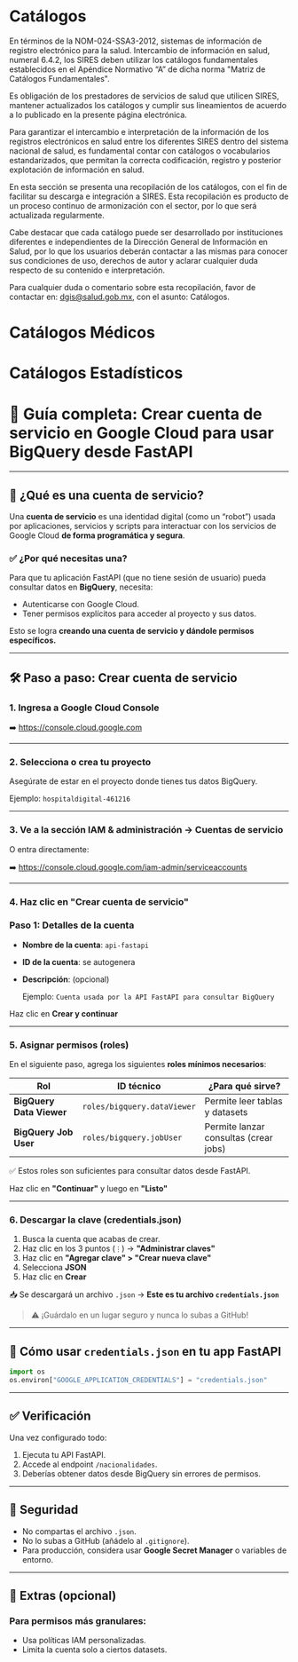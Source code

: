 # Catálogos

En términos de la NOM-024-SSA3-2012, sistemas de información de registro electrónico para la salud. Intercambio de información en salud, numeral 6.4.2, los SIRES deben utilizar los catálogos fundamentales establecidos en el Apéndice Normativo “A” de dicha norma "Matriz de Catálogos Fundamentales".

Es obligación de los prestadores de servicios de salud que utilicen SIRES, mantener actualizados los catálogos y cumplir sus lineamientos de acuerdo a lo publicado en la presente página electrónica.

Para garantizar el intercambio e interpretación de la información de los registros electrónicos en salud entre los diferentes SIRES dentro del sistema nacional de salud, es fundamental contar con catálogos o vocabularios estandarizados, que permitan la correcta codificación, registro y posterior explotación de información en salud.

En esta sección se presenta una recopilación de los catálogos, con el fin de facilitar su descarga e integración a SIRES. Esta recopilación es producto de un proceso continuo de armonización con el sector, por lo que será actualizada regularmente.

Cabe destacar que cada catálogo puede ser desarrollado por instituciones diferentes e independientes de la Dirección General de Información en Salud, por lo que los usuarios deberán contactar a las mismas para conocer sus condiciones de uso, derechos de autor y aclarar cualquier duda respecto de su contenido e interpretación.

Para cualquier duda o comentario sobre esta recopilación, favor de contactar en: dgis@salud.gob.mx, con el asunto: Catálogos.

# Catálogos Médicos

# Catálogos Estadísticos


# 📄 Guía completa: Crear cuenta de servicio en Google Cloud para usar BigQuery desde FastAPI

---

## 📌 ¿Qué es una cuenta de servicio?

Una **cuenta de servicio** es una identidad digital (como un “robot”) usada por aplicaciones, servicios y scripts para interactuar con los servicios de Google Cloud **de forma programática y segura**.

### ✅ ¿Por qué necesitas una?

Para que tu aplicación FastAPI (que no tiene sesión de usuario) pueda consultar datos en **BigQuery**, necesita:

- Autenticarse con Google Cloud.
- Tener permisos explícitos para acceder al proyecto y sus datos.

Esto se logra **creando una cuenta de servicio y dándole permisos específicos.**

---

## 🛠️ Paso a paso: Crear cuenta de servicio

### 1. Ingresa a Google Cloud Console

➡️ https://console.cloud.google.com

---

### 2. Selecciona o crea tu proyecto

Asegúrate de estar en el proyecto donde tienes tus datos BigQuery.

Ejemplo: `hospitaldigital-461216`

---

### 3. Ve a la sección **IAM & administración → Cuentas de servicio**

O entra directamente:

➡️ https://console.cloud.google.com/iam-admin/serviceaccounts

---

### 4. Haz clic en **"Crear cuenta de servicio"**

### Paso 1: Detalles de la cuenta

- **Nombre de la cuenta**: `api-fastapi`
- **ID de la cuenta**: se autogenera
- **Descripción**: (opcional)
    
    Ejemplo: `Cuenta usada por la API FastAPI para consultar BigQuery`
    

Haz clic en **Crear y continuar**

---

### 5. Asignar permisos (roles)

En el siguiente paso, agrega los siguientes **roles mínimos necesarios**:

| Rol | ID técnico | ¿Para qué sirve? |
| --- | --- | --- |
| **BigQuery Data Viewer** | `roles/bigquery.dataViewer` | Permite leer tablas y datasets |
| **BigQuery Job User** | `roles/bigquery.jobUser` | Permite lanzar consultas (crear jobs) |

✅ Estos roles son suficientes para consultar datos desde FastAPI.

Haz clic en **"Continuar"** y luego en **"Listo"**

---

### 6. Descargar la clave (credentials.json)

1. Busca la cuenta que acabas de crear.
2. Haz clic en los 3 puntos (`⋮`) → **"Administrar claves"**
3. Haz clic en **"Agregar clave" > "Crear nueva clave"**
4. Selecciona **JSON**
5. Haz clic en **Crear**

📥 Se descargará un archivo `.json` → **Este es tu archivo `credentials.json`**

> ⚠️ ¡Guárdalo en un lugar seguro y nunca lo subas a GitHub!
> 

---

## 📂 Cómo usar `credentials.json` en tu app FastAPI

```python
import os
os.environ["GOOGLE_APPLICATION_CREDENTIALS"] = "credentials.json"
```

---

## ✅ Verificación

Una vez configurado todo:

1. Ejecuta tu API FastAPI.
2. Accede al endpoint `/nacionalidades`.
3. Deberías obtener datos desde BigQuery sin errores de permisos.

---

## 📌 Seguridad

- No compartas el archivo `.json`.
- No lo subas a GitHub (añádelo al `.gitignore`).
- Para producción, considera usar **Google Secret Manager** o variables de entorno.

---

## 🧩 Extras (opcional)

### Para permisos más granulares:

- Usa políticas IAM personalizadas.
- Limita la cuenta solo a ciertos datasets.